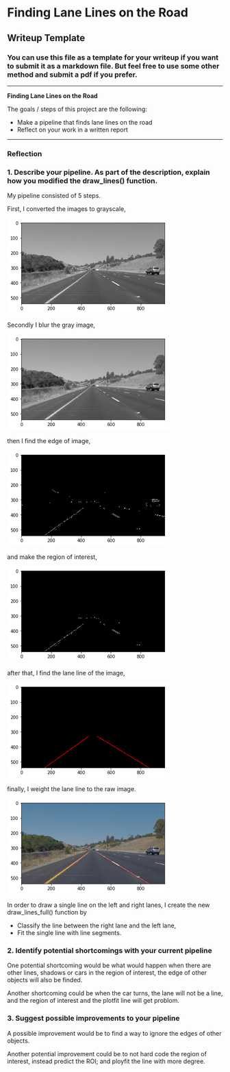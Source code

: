# **Finding Lane Lines on the Road** 

## Writeup Template

### You can use this file as a template for your writeup if you want to submit it as a markdown file. But feel free to use some other method and submit a pdf if you prefer.

---

**Finding Lane Lines on the Road**

The goals / steps of this project are the following:
* Make a pipeline that finds lane lines on the road
* Reflect on your work in a written report


[//]: # (Image References)

[image1]: ./examples/grayscale.jpg "Grayscale"
[image2]: ./examples/gray.png "gray.png"
[image3]: ./examples/blur_gray.png "blur_gray.png"
[image4]: ./examples/edges.png "edges.png"
[image5]: ./examples/masked_edges.png "masked_edges.png"
[image6]: ./examples/line_image.png "line_image.png"
[image7]: ./examples/lines_edges.png "lines_edges.png"

---

### Reflection

### 1. Describe your pipeline. As part of the description, explain how you modified the draw_lines() function.

My pipeline consisted of 5 steps. 

First, I converted the images to grayscale, 

![alt text][image2]

Secondly I blur the gray image,

![alt text][image3]

then I find the edge of image,

![alt text][image4]

and make the region of interest,

![alt text][image5]

after that, I find the lane line of the image,

![alt text][image6]

finally, I weight the lane line to the raw image.

![alt text][image7]

In order to draw a single line on the left and right lanes, I create the new draw_lines_full() function by 
* Classify the line between the right lane and the left lane,
* Fit the single line with line segments.



### 2. Identify potential shortcomings with your current pipeline


One potential shortcoming would be what would happen when there are other lines, shadows or cars in the region of interest, the edge of other objects will also be finded.

Another shortcoming could be when the car turns, the lane will not be a line, and the region of interest and the plotfit line will get problom.


### 3. Suggest possible improvements to your pipeline

A possible improvement would be to find a way to ignore the edges of other objects.

Another potential improvement could be to not hard code the region of interest, instead predict the ROI; and ployfit the line with more degree.

